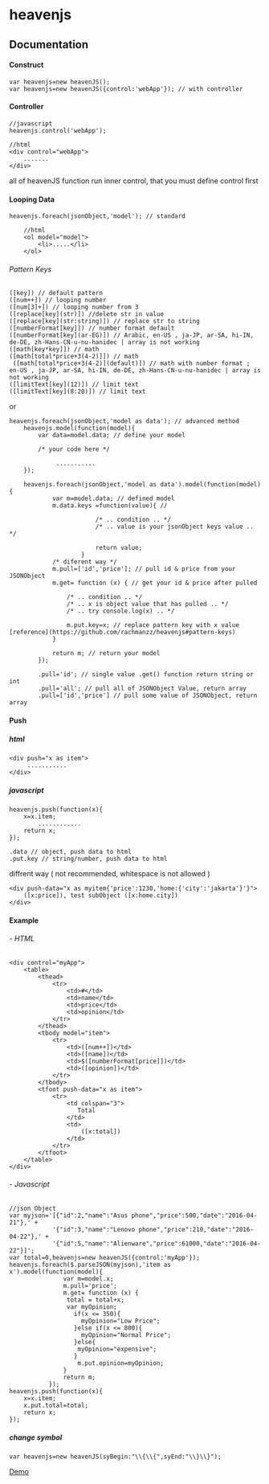 # heavenjs

## Documentation
#### Construct
    var heavenjs=new heavenJS();
    var heavenjs=new heavenJS({control:'webApp'}); // with controller
    
#### Controller
    //javascript
    heavenjs.control('webApp');
    
    //html
    <div control="webApp">
        .......
    </div>
    
all of heavenJS function run inner control, that you must define control first
    
#### Looping Data
    heavenjs.foreach(jsonObject,'model'); // standard
        
        //html
        <ol model="model">
            <li>.....</li>
        </ol>
        
###### Pattern Keys

    ([key]) // default pattern
    ([num++]) // looping number
    ([num[3]+]) // looping number from 3
    ([replace[key](str)]) //delete str in value
    ([replace[key](str:string)]) // replace str to string
    ([numberFormat[key]]) // number format default
    ([numberFormat[key](ar-EG)]) // Arabic, en-US , ja-JP, ar-SA, hi-IN, de-DE, zh-Hans-CN-u-nu-hanidec | array is not working 
    ([math[key*key]]) // math
    ([math[total*price+3(4-2)]]) // math
     ([math[total*price+3(4-2)](default)]) // math with number format ; en-US , ja-JP, ar-SA, hi-IN, de-DE, zh-Hans-CN-u-nu-hanidec | array is not working
    ([limitText[key](12)]) // limit text
    ([limitText[key](8:20)]) // limit text

or
    
    heavenjs.foreach(jsonObject,'model as data'); // advanced method
        heavenjs.model(function(model){
            var data=model.data; // define your model
            
            /* your code here */
                 
                 ...........
        });
    
        heavenjs.foreach(jsonObject,'model as data').model(function(model){
                var m=model.data; // defined model
                m.data.keys =function(value){ // 
                
                            /* .. condition .. */
                            /* .. value is your jsonObject keys value .. */
                            
                            return value;
                        }
                /* diferent way */        
                m.pull=['id','price']; // pull id & price from your JSONObject
                m.get= function (x) { // get your id & price after pulled
                    
                    /* .. condition .. */
                    /* .. x is object value that has pulled .. */
                    /* .. try console.log(x) .. */
                    
                    m.put.key=x; // replace pattern key with x value [reference](https://github.com/rachmanzz/heavenjs#pattern-keys) 
                }
                            
                return m; // return your model
            });
            
            .pull='id'; // single value .get() function return string or int
            .pull='all'; // pull all of JSONObject Value, return array
            .pull=['id','price'] // pull some value of JSONObject, return array

#### Push
##### html
    <div push="x as item">
         ...........
    </div>
    
##### javascript
    heavenjs.push(function(x){
        x=x.item;
            ............
        return x;
    });
    
    .data // object, push data to html
    .put.key // string/number, push data to html  
    
diffrent way ( not recommended, whitespace is not allowed ) 

    <div push-data="x as myitem{'price':1230,'home:{'city':'jakarta'}'}">
        ([x:price]), test subObject ([x:home.city]) 
    </div>
    
#### Example
######  - HTML

    <div control="myApp">
        <table>
            <thead>
                <tr>
                    <td>#</td>
                    <td>name</td>
                    <td>price</td>
                    <td>opinion</td>
                </tr>    
            </thead>
            <tbody model="item">
                <tr>
                    <td>([num++])</td>
                    <td>([name])</td>
                    <td>$([numberFormat[price]])</td>
                    <td>([opinion])</td>
                </tr>
            </tbody>
            <tfoot push-data="x as item">
                <tr>
                    <td colspan="3">
                       Total
                    </td>
                    <td>
                        ([x:total])
                    </td>
                </tr>
            </tfoot>
        </table>
    </div>
    
######  - Javascript
    
    //json Object
    var myjson='[{"id":2,"name":"Asus phone","price":500,"date":"2016-04-21"},' +
                '{"id":3,"name":"Lenovo phone","price":210,"date":"2016-04-22"},' +
                '{"id":5,"name":"Alienware","price":61000,"date":"2016-04-22"}]';
    var total=0,heavenjs=new heavenJS({control:'myApp'});
    heavenjs.foreach($.parseJSON(myjson),'item as x').model(function(model){
                   var m=model.x;
                   m.pull='price';
                   m.get= function (x) {
                    total = total+x;
                    var myOpinion;
                      if(x <= 350){
                        myOpinion="Low Price";
                      }else if(x <= 800){
                        myOpinion="Normal Price";
                      }else{
                       myOpinion="expensive";
                      }
                       m.put.opinion=myOpinion; 
                   }        
                   return m;
               });
    heavenjs.push(function(x){
        x=x.item;
        x.put.total=total;
        return x;
    });
    
##### change symbol
    var heavenjs=new heavenJS(syBegin:"\\{\\{",syEnd:"\\}\\}");
        
    
[Demo](https://github.com/rachmanzz/heavenjs/tree/master/demo)    